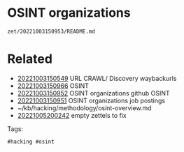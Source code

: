 # OSINT organizations

` zet/20221003150953/README.md `

# Related

- [20221003150549](/zet/20221003150549/README.md) URL CRAWL/ Discovery waybackurls
- [20221003150966](/zet/20221003150966/README.md) OSINT
- [20221003150952](/zet/20221003150952/README.md) OSINT organizations github OSINT
- [20221003150951](/zet/20221003150951/README.md) OSINT organizations job postings
- ~/kb/hacking/methodology/osint-overview.md
- [20221005200242](/zet/20221005200242/README.md) empty zettels to fix

Tags:

    #hacking #osint 
